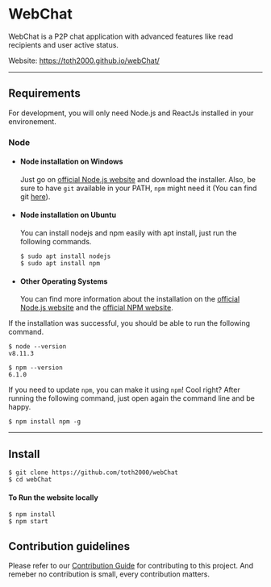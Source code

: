 # WebChat

WebChat is a P2P chat application with advanced features like read recipients and user active status.

Website: https://toth2000.github.io/webChat/

---

## Requirements

For development, you will only need Node.js and ReactJs installed in your environement.

### Node
- #### Node installation on Windows

  Just go on [official Node.js website](https://nodejs.org/) and download the installer.
Also, be sure to have `git` available in your PATH, `npm` might need it (You can find git [here](https://git-scm.com/)).

- #### Node installation on Ubuntu

  You can install nodejs and npm easily with apt install, just run the following commands.

      $ sudo apt install nodejs
      $ sudo apt install npm

- #### Other Operating Systems
  You can find more information about the installation on the [official Node.js website](https://nodejs.org/) and the [official NPM website](https://npmjs.org/).

If the installation was successful, you should be able to run the following command.

    $ node --version
    v8.11.3

    $ npm --version
    6.1.0

If you need to update `npm`, you can make it using `npm`! Cool right? After running the following command, just open again the command line and be happy.

    $ npm install npm -g


---

## Install

    $ git clone https://github.com/toth2000/webChat
    $ cd webChat

#### To Run the website locally
    $ npm install
    $ npm start

## Contribution guidelines

Please refer to our [Contribution Guide](https://github.com/toth2000/SellGuds/blob/master/CONTRIBUTING.md) for contributing to this project. And remeber no contribution is small,  every contribution matters.
